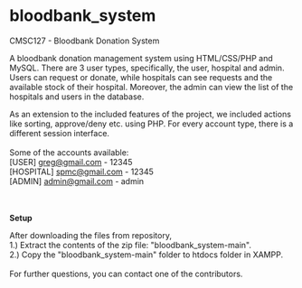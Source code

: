 # bloodbank_system

CMSC127 - Bloodbank Donation System

A bloodbank donation management system using HTML/CSS/PHP and MySQL. There are 3 user types, specifically, the user, hospital and admin. Users can request or donate, while hospitals can see requests and the available stock of their hospital. Moreover, the admin can view the list of the hospitals and users in the database.

As an extension to the included features of the project, we included actions like sorting, approve/deny etc. using PHP. For every account type, there is a different session interface.
<br /><br />
Some of the accounts available:<br />
    [USER] greg@gmail.com - 12345<br />
    [HOSPITAL] spmc@gmail.com - 12345<br />
    [ADMIN] admin@gmail.com - admin<br /><br /><br />
    
**Setup**

After downloading the files from repository,<br />
  1.) Extract the contents of the zip file: "bloodbank_system-main". <br />
  2.) Copy the "bloodbank_system-main" folder to htdocs folder in XAMPP.<br />
  <br />
  For further questions, you can contact one of the contributors. 
